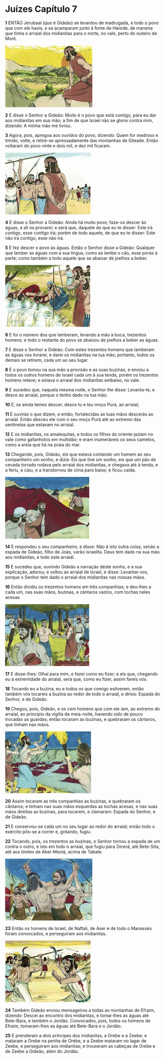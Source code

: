 # Juízes Capítulo 7

**1** 	ENTÃO Jerubaal (que é Gideão) se levantou de madrugada, e todo o povo que com ele havia, e se acamparam junto à fonte de Harode, de maneira que tinha o arraial dos midianitas para o norte, no vale, perto do outeiro de Moré.

![](../Images/SweetPublishing/7-7-1.jpg) 

**2** 	E disse o Senhor a Gideão: Muito é o povo que está contigo, para eu dar aos midianitas em sua mão; a fim de que Israel não se glorie contra mim, dizendo: A minha mão me livrou.

**3** 	Agora, pois, apregoa aos ouvidos do povo, dizendo: Quem for medroso e tímido, volte, e retire-se apressadamente das montanhas de Gileade. Então voltaram do povo vinte e dois mil, e dez mil ficaram.

![](../Images/SweetPublishing/7-7-2.jpg) 

**4** 	E disse o Senhor a Gideão: Ainda há muito povo; faze-os descer às águas, e ali os provarei; e será que, daquele de que eu te disser: Este irá contigo, esse contigo irá; porém de todo aquele, de que eu te disser: Este não irá contigo, esse não irá.

**5** 	E fez descer o povo às águas. Então o Senhor disse a Gideão: Qualquer que lamber as águas com a sua língua, como as lambe o cão, esse porás à parte; como também a todo aquele que se abaixar de joelhos a beber.

![](../Images/SweetPublishing/7-7-3.jpg) 

**6** 	E foi o número dos que lamberam, levando a mão à boca, trezentos homens; e todo o restante do povo se abaixou de joelhos a beber as águas.

**7** 	E disse o Senhor a Gideão: Com estes trezentos homens que lamberam as águas vos livrarei, e darei os midianitas na tua mão; portanto, todos os demais se retirem, cada um ao seu lugar.

**8** 	E o povo tomou na sua mão a provisão e as suas buzinas, e enviou a todos os outros homens de Israel cada um à sua tenda, porém os trezentos homens reteve; e estava o arraial dos midianitas embaixo, no vale.

**9** 	E sucedeu que, naquela mesma noite, o Senhor lhe disse: Levanta-te, e desce ao arraial, porque o tenho dado na tua mão.

**10** 	E, se ainda temes descer, desce tu e teu moço Purá, ao arraial;

**11** 	E ouvirás o que dizem, e então, fortalecidas as tuas mãos descerás ao arraial. Então desceu ele com o seu moço Purá até ao extremo das sentinelas que estavam no arraial.

**12** 	E os midianitas, os amalequitas, e todos os filhos do oriente jaziam no vale como gafanhotos em multidão; e eram inumeráveis os seus camelos, como a areia que há na praia do mar.

**13** 	Chegando, pois, Gideão, eis que estava contando um homem ao seu companheiro um sonho, e dizia: Eis que tive um sonho, eis que um pão de cevada torrado rodava pelo arraial dos midianitas, e chegava até à tenda, e a feriu, e caiu, e a transtornou de cima para baixo; e ficou caída.

![](../Images/SweetPublishing/7-7-4.jpg) 

**14** 	E respondeu o seu companheiro, e disse: Não é isto outra coisa, senão a espada de Gideão, filho de Joás, varão israelita. Deus tem dado na sua mão aos midianitas, e todo este arraial.

**15** 	E sucedeu que, ouvindo Gideão a narração deste sonho, e a sua explicação, adorou; e voltou ao arraial de Israel, e disse: Levantai-vos, porque o Senhor tem dado o arraial dos midianitas nas nossas mãos.

**16** 	Então dividiu os trezentos homens em três companhias; e deu-lhes a cada um, nas suas mãos, buzinas, e cântaros vazios, com tochas neles acesas.

![](../Images/SweetPublishing/7-7-5.jpg) 

**17** 	E disse-lhes: Olhai para mim, e fazei como eu fizer; e eis que, chegando eu à extremidade do arraial, será que, como eu fizer, assim fareis vós.

**18** 	Tocando eu a buzina, eu e todos os que comigo estiverem, então também vós tocareis a buzina ao redor de todo o arraial, e direis: Espada do Senhor, e de Gideão.

**19** 	Chegou, pois, Gideão, e os cem homens que com ele iam, ao extremo do arraial, ao princípio da vigília da meia-noite, havendo sido de pouco trocadas as guardas; então tocaram as buzinas, e quebraram os cântaros, que tinham nas mãos.

![](../Images/SweetPublishing/7-7-6.jpg) 

**20** 	Assim tocaram as três companhias as buzinas, e quebraram os cântaros; e tinham nas suas mãos esquerdas as tochas acesas, e nas suas mãos direitas as buzinas, para tocarem, e clamaram: Espada do Senhor, e de Gideão.

**21** 	E conservou-se cada um no seu lugar ao redor do arraial; então todo o exército pôs-se a correr e, gritando, fugiu.

**22** 	Tocando, pois, os trezentos as buzinas, o Senhor tornou a espada de um contra o outro, e isto em todo o arraial, que fugiu para Zererá, até Bete-Sita, até aos limites de Abel-Meolá, acima de Tabate.

![](../Images/SweetPublishing/7-7-7.jpg) 

**23** 	Então os homens de Israel, de Naftali, de Aser e de todo o Manassés foram convocados, e perseguiram aos midianitas.

![](../Images/SweetPublishing/7-7-8.jpg) 

**24** 	Também Gideão enviou mensageiros a todas as montanhas de Efraim, dizendo: Descei ao encontro dos midianitas, e tomai-lhes as águas até Bete-Bara, e também o Jordão. Convocados, pois, todos os homens de Efraim, tomaram-lhes as águas até Bete-Bara e o Jordão.

**25** 	E prenderam a dois príncipes dos midianitas, a Orebe e a Zeebe; e mataram a Orebe na penha de Orebe, e a Zeebe mataram no lagar de Zeebe, e perseguiram aos midianitas; e trouxeram as cabeças de Orebe e de Zeebe a Gideão, além do Jordão.

